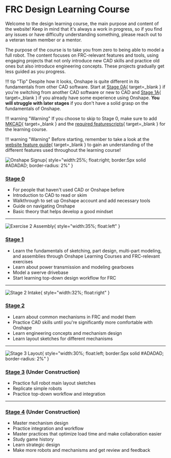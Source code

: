 # FRC Design Learning Course

Welcome to the design learning course, the main purpose and content of the website! Keep in mind that it's always a work in progress, so if you find any issues or have difficulty understanding something, please reach out to a veteran team member or a mentor.

The purpose of the course is to take you from zero to being able to model a full robot. The content focuses on FRC-relevant features and tools, using engaging projects that not only introduce new CAD skills and practice old ones but also introduce engineering concepts. These projects gradually get less guided as you progress.

!!! tip "Tip"
    Despite how it looks, Onshape is quite different in its fundamentals from other CAD software. Start at [Stage 0A](stage0/0A/what-and-why-CAD.md){ target=_blank } if you're switching from another CAD software or new to CAD and  [Stage 1A](stage1/1A/introduction.md){ target=_blank } if you already have some experience using Onshape.  **You will struggle with later stages** if you don't have a solid grasp on the fundamentals of Onshape.

!!! warning "Warning"
    If you choose to skip to Stage 0, make sure to add [MKCAD](stage0/0B/MKCad.md){ target=_blank } and the [required featurescripts](stage0/0B/featurescripts.md){ target=_blank } for the learning course.

!!! warning "Warning"
    Before starting, remember to take a look at the [website feature guide](../website-feature-guide.md){ target=_blank } to gain an understanding of the different features used throughout the learning course!

![Onshape Signup](/img/signup.webp){ style="width:25%; float:right; border:5px solid #ADADAD; border-radius: 2%" }

### [Stage 0](stage0/0A/what-and-why-CAD.md)

- For people that haven't used CAD or Onshape before
- Introduction to CAD to read or skim
- Walkthrough to set up Onshape account and add necessary tools
- Guide on navigating Onshape
- Basic theory that helps develop a good mindset

---

![Exercise 2 Assembly](/img/Exercise%202%20Assembly.webp){ style="width:35%; float:left" }

### [Stage 1](stage1/1A/introduction.md)

- Learn the fundamentals of sketching, part design, multi-part modeling, and assemblies through Onshape Learning Courses and FRC-relevant exercises
- Learn about power transmission and modeling gearboxes
- Model a swerve drivebase
- Start learning top-down design workflow for FRC

---

![Stage 2 Intake](/img/intakeTopLevel.webp){ style="width:32%; float:right" }

### [Stage 2](stage2/2A/introduction.md)

- Learn about common mechanisms in FRC and model them
- Practice CAD skills until you're significantly more comfortable with Onshape
- Learn engineering concepts and mechanism design
- Learn layout sketches for different mechanisms

---

![Stage 3 Layout](/img/1778-2024-MS.webp){ style="width:30%; float:left; border:5px solid #ADADAD; border-radius: 2%" }

### [Stage 3](stage3/3A/introduction.md) **(Under Construction)**

- Practice full robot main layout sketches
- Replicate simple robots
- Practice top-down workflow and integration

---

### [Stage 4](stage4.md) **(Under Construction)**

- Master mechanism design
- Practice integration and workflow
- Master practices that optimize load time and make collaboration easier
- Study game history
- Learn strategic design
- Make more robots and mechanisms and get review and feedback

